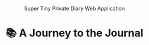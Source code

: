 <p align="center">Super Tiny Private Diary Web Application</p>
<h1 align="center">📚 A Journey to the Journal</h1>